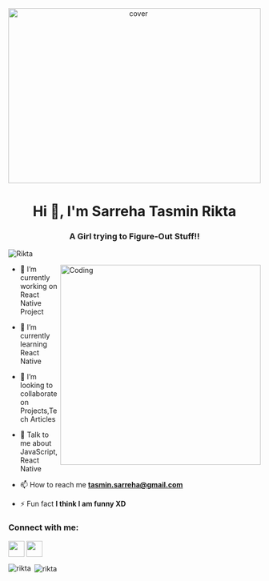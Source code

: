 <div align="center">
<img width="100%" height = "350px" src="https://blog-c7ff.kxcdn.com/blog/wp-content/uploads/2013/12/shutterstock_605291261.jpg" alt="cover" />
</div>
<h1 align="center">Hi 👋, I'm Sarreha Tasmin Rikta</h1>
<h3 align="center">A Girl trying to Figure-Out Stuff!!</h3>

<p align="left"> <img src="https://komarev.com/ghpvc/?username=sarrehatasmin&label=Profile%20views&color=129e00&style=plastic" alt="Rikta" /> </p>
<img align="right" alt="Coding" width="400" src="https://cdn.dribbble.com/users/2646423/screenshots/5507196/computer.gif">

- 🔭 I’m currently working on React Native Project

- 🌱 I’m currently learning React Native 

- 👯 I’m looking to collaborate on Projects,Tech Articles 

- 💬 Talk to me about JavaScript, React Native 

- 📫 How to reach me **tasmin.sarreha@gmail.com**

- ⚡ Fun fact **I think I am funny XD**

<h3 align="left">Connect with me:</h3>
<p align="left">
<a href = 'https://www.facebook.com/tasnim.sarreha.581'> <img width = '32px' align= 'center' src="https://raw.githubusercontent.com/rahulbanerjee26/githubAboutMeGenerator/main/icons/facebook.svg"/></a>
<a href = 'https://github.com/sarrehatasmin'> <img width = '32px' align= 'center' src="https://raw.githubusercontent.com/rahulbanerjee26/githubAboutMeGenerator/main/icons/github.svg"/></a>
</p>
<p><img align="left" src="https://github-readme-stats.vercel.app/api/top-langs?username=sarrehatasmin&show_icons=true&locale=en&layout=compact" alt="rikta" /></p>
<p></p>
<p>&nbsp;<img align="center" src="https://github-readme-stats.vercel.app/api?username=sarrehatasmin&show_icons=true&locale=en" alt="rikta" /></p>





